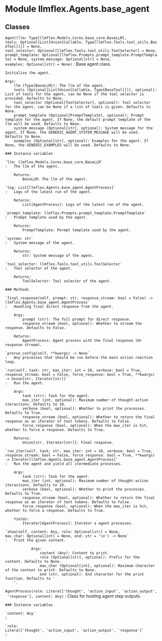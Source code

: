 Module llmflex.Agents.base_agent
================================

Classes
-------

`Agent(llm: Type[llmflex.Models.Cores.base_core.BaseLLM], tools: Optional[List[Union[Callable, Type[llmflex.Tools.tool_utils.BaseTool]]]] = None, tool_selector: Optional[llmflex.Tools.tool_utils.ToolSelector] = None, prompt_template: Optional[llmflex.Prompts.prompt_template.PromptTemplate] = None, system_message: Optional[str] = None, examples: Optional[str] = None)`
:   Base agent class.
        
    
    Initialise the agent.
    
    Args:
        llm (Type[BaseLLM]): The llm of the agent.
        tools (Optional[List[Union[Callable, Type[BaseTool]]]], optional): List of tools for the agent, can be None if the tool selector is provided. Defaults to None.
        tool_selector (Optional[ToolSelector], optional): Tool selector for the agent, can be None if a list of tools is given. Defaults to None.
        prompt_template (Optional[PromptTemplate], optional): Prompt template for the agent, If None, the default prompt template of the llm will be used. Defaults to None.
        system_message (Optional[str], optional): System message for the agent. If None, the GENERIC_AGENT_SYSTEM_MESSAGE will be used. Defaults to None.
        examples (Optional[str], optional): Examples for the agent. If None, the GENERIC_EXAMPLES will be used. Defaults to None.

    ### Instance variables

    `llm: llmflex.Models.Cores.base_core.BaseLLM`
    :   The llm of the agent.
        
        Returns:
            BaseLLM: The llm of the agent.

    `log: List[llmflex.Agents.base_agent.AgentProcess]`
    :   Logs of the latest run of the agent.
        
        Returns:
            List[AgentProcess]: Logs of the latest run of the agent.

    `prompt_template: llmflex.Prompts.prompt_template.PromptTemplate`
    :   Prompt template used by the agent.
        
        Returns:
            PromptTemplate: Pormpt template used by the agent.

    `system: str`
    :   System message of the agent.
        
        Returns:
            str: System message of the agent.

    `tool_selector: llmflex.Tools.tool_utils.ToolSelector`
    :   Tool selector of the agent.
        
        Returns:
            ToolSelector: Tool selector of the agent.

    ### Methods

    `final_response(self, prompt: str, response_stream: bool = False) ‑> llmflex.Agents.base_agent.AgentProcess`
    :   Handling final direct response from the agent.
        
        Args:
            prompt (str): The full prompt for direct response.
            response_stream (bool, optional): Whether to stream the response. Defaults to False.
        
        Returns:
            AgentProcess: Agent process with the final response (Or response stream).

    `prerun_config(self, **kwargs) ‑> None`
    :   Any processes that should be run before the main action reaction loop.

    `run(self, task: str, max_iter: int = 10, verbose: bool = True, response_stream: bool = False, force_response: bool = True, **kwargs) ‑> Union[str, Iterator[str]]`
    :   Run the agent.
        
        Args:
            task (str): Task for the agent.
            max_iter (int, optional): Maximum number of thought-action iteractions. Defaults to 10.
            verbose (bool, optional): Whether to print the processes. Defaults to True.
            response_stream (bool, optional): Whether to return the final response as an iterator of text tokens. Defaults to False.
            force_response (bool, optional): When the max_iter is hit, whether to force a response. Defaults to True.
        
        Returns:
            Union[str, Iterator[str]]: Final response.

    `run_iter(self, task: str, max_iter: int = 10, verbose: bool = True, response_stream: bool = False, force_response: bool = True, **kwargs) ‑> Iterator[llmflex.Agents.base_agent.AgentProcess]`
    :   Run the agent and yield all itermediate processes.
        
        Args:
            task (str): Task for the agent.
            max_iter (int, optional): Maximum number of thought-action iteractions. Defaults to 10.
            verbose (bool, optional): Whether to print the processes. Defaults to True.
            response_stream (bool, optional): Whether to return the final response as an iterator of text tokens. Defaults to False.
            force_response (bool, optional): When the max_iter is hit, whether to force a response. Defaults to True.
        
        Yields:
            Iterator[AgentProcess]: Iterator a agent processes.

    `show(self, content: Any, role: Optional[str] = None, max_char: Optional[int] = None, end: str = '\n') ‑> None`
    :   Print the given content.
        
                Args:
                    content (Any): Content to print.
                    role (Optional[str], optional): Prefix for the content. Defaults to None.
                    max_char (Optional[int], optional): Maximum character of the content to print. Defaults to None.
                    end (str, optional): End character for the print function. Defaults to '
        '.

`AgentProcess(role: Literal['thought', 'action_input', 'action_output', 'response'], content: Any)`
:   Class for hosting agent step outputs.

    ### Instance variables

    `content: Any`
    :

    `role: Literal['thought', 'action_input', 'action_output', 'response']`
    :